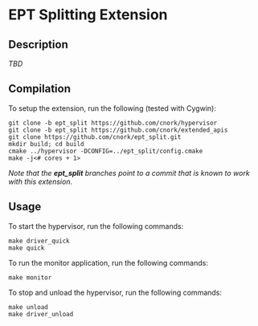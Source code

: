 # EPT Splitting Extension

## Description

*TBD*

## Compilation

To setup the extension, run the following (tested with Cygwin):

```
git clone -b ept_split https://github.com/cnork/hypervisor
git clone -b ept_split https://github.com/cnork/extended_apis
git clone https://github.com/cnork/ept_split.git
mkdir build; cd build
cmake ../hypervisor -DCONFIG=../ept_split/config.cmake
make -j<# cores + 1>
```
*Note that the __ept_split__ branches point to a commit that is known to work with this extension.*

## Usage

To start the hypervisor, run the following commands:

```
make driver_quick
make quick
```

To run the monitor application, run the following commands:

```
make monitor
```

To stop and unload the hypervisor, run the following commands:

```
make unload
make driver_unload
```

